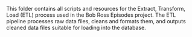 This folder contains all scripts and resources for the Extract, Transform, Load (ETL) process used in the Bob Ross Episodes project. The ETL pipeline processes raw data files, cleans and formats them, and outputs cleaned data files suitable for loading into the database.